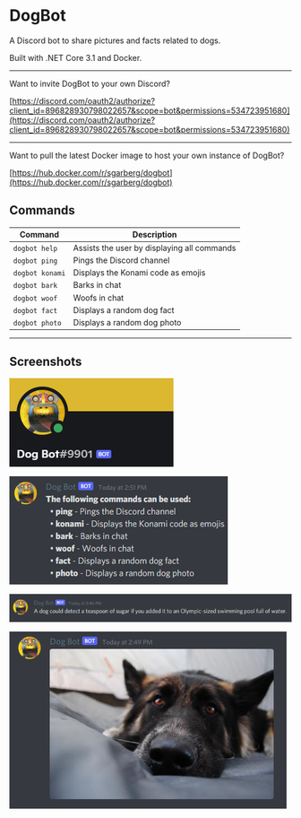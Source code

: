 # DogBot
A Discord bot to share pictures and facts related to dogs.

Built with .NET Core 3.1 and Docker.

---

Want to invite DogBot to your own Discord?

[https://discord.com/oauth2/authorize?client_id=896828930798022657&scope=bot&permissions=534723951680](https://discord.com/oauth2/authorize?client_id=896828930798022657&scope=bot&permissions=534723951680)

---

Want to pull the latest Docker image to host your own instance of DogBot?

[https://hub.docker.com/r/sgarberg/dogbot](https://hub.docker.com/r/sgarberg/dogbot)

## Commands
| Command | Description |
| ------------- | ------------- |
| `dogbot help` | Assists the user by displaying all commands |
| `dogbot ping` | Pings the Discord channel |
| `dogbot konami` | Displays the Konami code as emojis |
| `dogbot bark` | Barks in chat |
| `dogbot woof` | Woofs in chat |
| `dogbot fact` | Displays a random dog fact |
| `dogbot photo` | Displays a random dog photo |

---

## Screenshots

![image](/Documentation/Images/user.png)

![image](/Documentation/Images/help.png)

![image](/Documentation/Images/fact.png)

![image](/Documentation/Images/photo.png)
